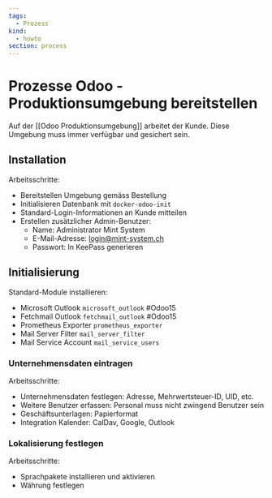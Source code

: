 ```yaml
---
tags:
  - Prozess
kind:
  - howto
section: process
---
```


# Prozesse Odoo - Produktionsumgebung bereitstellen

Auf der [[Odoo Produktionsumgebung]] arbeitet der Kunde. Diese Umgebung muss immer verfügbar und gesichert sein.

## Installation

Arbeitsschritte:

- Bereitstellen Umgebung gemäss Bestellung
- Initialisieren Datenbank mit `docker-odoo-init`
- Standard-Login-Informationen an Kunde mitteilen
- Erstellen zusätzlicher Admin-Benutzer:
  - Name: Administrator Mint System
  - E-Mail-Adresse: login@mint-system.ch
  - Passwort: In KeePass generieren

## Initialisierung

Standard-Module installieren:

- Microsoft Outlook `microsoft_outlook` #Odoo15
- Fetchmail Outlook `fetchmail_outlook` #Odoo15
- Prometheus Exporter `prometheus_exporter`
- Mail Server Filter `mail_server_filter`
- Mail Service Account `mail_service_users`

### Unternehmensdaten eintragen

Arbeitsschritte:

- Unternehmensdaten festlegen: Adresse, Mehrwertsteuer-ID, UID, etc.
- Weitere Benutzer erfassen: Personal muss nicht zwingend Benutzer sein
- Geschäftsunterlagen: Papierformat
- Integration Kalender: CalDav, Google, Outlook

### Lokalisierung festlegen

Arbeitsschritte:

- Sprachpakete installieren und aktivieren
- Währung festlegen
